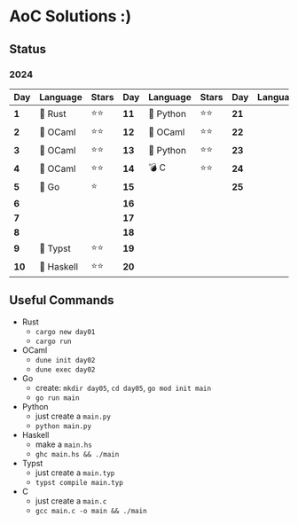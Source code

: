 # AoC Solutions :)

## Status

### 2024

| Day    | Language   | Stars | Day    | Language  | Stars | Day    | Language | Stars |
| ------ | ---------- | ----- | ------ | --------- | ----- | ------ | -------- | ----- |
| **1**  | 🦀 Rust    | ⭐⭐    | **11** | 🐍 Python | ⭐⭐    | **21** |          |       |
| **2**  | 🐪 OCaml   | ⭐⭐    | **12** | 🐪 OCaml  | ⭐⭐    | **22** |          |       |
| **3**  | 🐪 OCaml   | ⭐⭐    | **13** | 🐍 Python | ⭐⭐    | **23** |          |       |
| **4**  | 🐪 OCaml   | ⭐⭐    | **14** | 💣 C      | ⭐⭐    | **24** |          |       |
| **5**  | 🐹 Go      | ⭐     | **15** |           |       | **25** |          |       |
| **6**  |             |       | **16** |           |       |        |          |       |
| **7**  |        |       | **17** |           |       |        |          |       |
| **8**  |         |       | **18** |           |       |        |          |       |
| **9**  | 📄 Typst   | ⭐⭐    | **19** |           |       |        |          |       |
| **10** | 🦥 Haskell | ⭐⭐    | **20** |           |       |        |          |       |

## Useful Commands

- Rust
	- `cargo new day01`
	- `cargo run`
- OCaml
	- `dune init day02`
	- `dune exec day02`
- Go
	- create: `mkdir day05`, `cd day05`, `go mod init main`
	- `go run main`
- Python
	- just create a `main.py`
	- `python main.py`
- Haskell
	- make a `main.hs`
	- `ghc main.hs && ./main`
- Typst
	- just create a `main.typ`
	- `typst compile main.typ`
- C
  - just create a `main.c`
  - `gcc main.c -o main && ./main`
